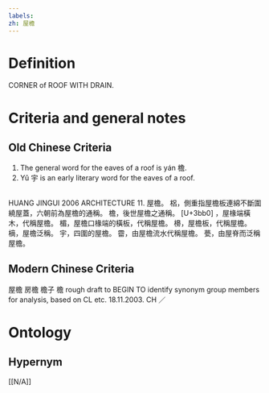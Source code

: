 ```yaml
---
labels: 
zh: 屋檐
---
```


# Definition
CORNER of ROOF WITH DRAIN.
# Criteria and general notes
## Old Chinese Criteria
1. The general word for the eaves of a roof is yán 檐.
2. Yǔ 宇 is an early literary word for the eaves of a roof.
## 
HUANG JINGUI 2006
ARCHITECTURE 11. 屋檐。
梠，側重指屋檐板連綿不斷圍繞屋蓋，六朝前為屋檐的通稱。
檐，後世屋檐之通稱。 [U+3bb0] ，屋椽端橫木，代稱屋檐。
楣，屋檐口椽端的橫板，代稱屋檐。
櫋，屋檐板，代稱屋檐。
樀，屋檐泛稱。
宇，四圍的屋檐。
霤，由屋檐流水代稱屋檐。
甍，由屋脊而泛稱屋檐。
## Modern Chinese Criteria
屋檐
房檐
檐子
檐
rough draft to BEGIN TO identify synonym group members for analysis, based on CL etc. 18.11.2003. CH ／
# Ontology

## Hypernym
[[N/A]]